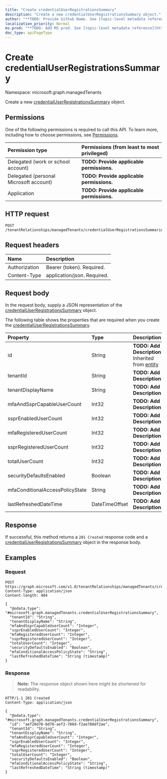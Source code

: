 ```yaml
---
title: "Create credentialUserRegistrationsSummary"
description: "Create a new credentialUserRegistrationsSummary object."
author: "**TODO: Provide Github Name. See [topic-level metadata reference](https://msgo.azurewebsites.net/add/document/guidelines/metadata.html#topic-level-metadata)**"
localization_priority: Normal
ms.prod: "**TODO: Add MS prod. See [topic-level metadata reference](https://msgo.azurewebsites.net/add/document/guidelines/metadata.html#topic-level-metadata)**"
doc_type: apiPageType
---
```


# Create credentialUserRegistrationsSummary
Namespace: microsoft.graph.managedTenants



Create a new [credentialUserRegistrationsSummary](../resources/managedtenants-credentialuserregistrationssummary.md) object.

## Permissions
One of the following permissions is required to call this API. To learn more, including how to choose permissions, see [Permissions](/graph/permissions-reference).

|Permission type|Permissions (from least to most privileged)|
|:---|:---|
|Delegated (work or school account)|**TODO: Provide applicable permissions.**|
|Delegated (personal Microsoft account)|**TODO: Provide applicable permissions.**|
|Application|**TODO: Provide applicable permissions.**|

## HTTP request

<!-- {
  "blockType": "ignored"
}
-->
``` http
POST /tenantRelationships/managedTenants/credentialUserRegistrationsSummaries
```

## Request headers
|Name|Description|
|:---|:---|
|Authorization|Bearer {token}. Required.|
|Content-Type|application/json. Required.|

## Request body
In the request body, supply a JSON representation of the [credentialUserRegistrationsSummary](../resources/managedtenants-credentialuserregistrationssummary.md) object.

The following table shows the properties that are required when you create the [credentialUserRegistrationsSummary](../resources/managedtenants-credentialuserregistrationssummary.md).

|Property|Type|Description|
|:---|:---|:---|
|id|String|**TODO: Add Description** Inherited from [entity](../resources/managedtenants-entity.md)|
|tenantId|String|**TODO: Add Description**|
|tenantDisplayName|String|**TODO: Add Description**|
|mfaAndSsprCapableUserCount|Int32|**TODO: Add Description**|
|ssprEnabledUserCount|Int32|**TODO: Add Description**|
|mfaRegisteredUserCount|Int32|**TODO: Add Description**|
|ssprRegisteredUserCount|Int32|**TODO: Add Description**|
|totalUserCount|Int32|**TODO: Add Description**|
|securityDefaultsEnabled|Boolean|**TODO: Add Description**|
|mfaConditionalAccessPolicyState|String|**TODO: Add Description**|
|lastRefreshedDateTime|DateTimeOffset|**TODO: Add Description**|



## Response

If successful, this method returns a `201 Created` response code and a [credentialUserRegistrationsSummary](../resources/managedtenants-credentialuserregistrationssummary.md) object in the response body.

## Examples

### Request
<!-- {
  "blockType": "request",
  "name": "create_credentialuserregistrationssummary_from_"
}
-->
``` http
POST https://graph.microsoft.com/v1.0/tenantRelationships/managedTenants/credentialUserRegistrationsSummaries
Content-Type: application/json
Content-length: 484

{
  "@odata.type": "#microsoft.graph.managedTenants.credentialUserRegistrationsSummary",
  "tenantId": "String",
  "tenantDisplayName": "String",
  "mfaAndSsprCapableUserCount": "Integer",
  "ssprEnabledUserCount": "Integer",
  "mfaRegisteredUserCount": "Integer",
  "ssprRegisteredUserCount": "Integer",
  "totalUserCount": "Integer",
  "securityDefaultsEnabled": "Boolean",
  "mfaConditionalAccessPolicyState": "String",
  "lastRefreshedDateTime": "String (timestamp)"
}
```


### Response
>**Note:** The response object shown here might be shortened for readability.
<!-- {
  "blockType": "response",
  "truncated": true,
  "@odata.type": "microsoft.graph.managedTenants.credentialUserRegistrationsSummary"
}
-->
``` http
HTTP/1.1 201 Created
Content-Type: application/json

{
  "@odata.type": "#microsoft.graph.managedTenants.credentialUserRegistrationsSummary",
  "id": "aef28d78-8d78-aef2-788d-f2ae788df2ae",
  "tenantId": "String",
  "tenantDisplayName": "String",
  "mfaAndSsprCapableUserCount": "Integer",
  "ssprEnabledUserCount": "Integer",
  "mfaRegisteredUserCount": "Integer",
  "ssprRegisteredUserCount": "Integer",
  "totalUserCount": "Integer",
  "securityDefaultsEnabled": "Boolean",
  "mfaConditionalAccessPolicyState": "String",
  "lastRefreshedDateTime": "String (timestamp)"
}
```

